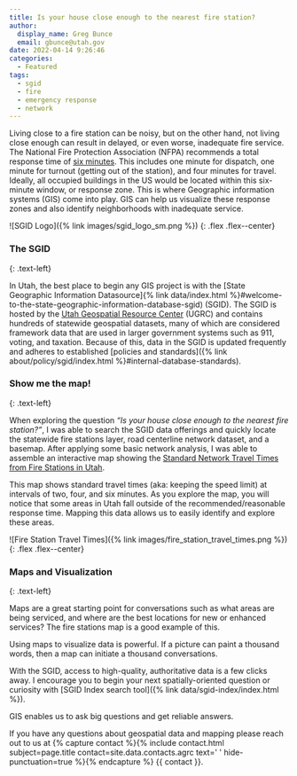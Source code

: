 ```yaml
---
title: Is your house close enough to the nearest fire station?
author:
  display_name: Greg Bunce
  email: gbunce@utah.gov
date: 2022-04-14 9:26:46
categories:
  - Featured
tags:
  - sgid
  - fire
  - emergency response
  - network
---
```


Living close to a fire station can be noisy, but on the other hand, not living close enough can result in delayed, or even worse, inadequate fire service. The National Fire Protection Association (NFPA) recommends a total response time of [six minutes](https://www.purvis.com/current-state-of-turnout-times/). This includes one minute for dispatch, one minute for turnout (getting out of the station), and four minutes for travel. Ideally, all occupied buildings in the US would be located within this six-minute window, or response zone. This is where Geographic information systems (GIS) come into play. GIS can help us visualize these response zones and also identify neighborhoods with inadequate service.

![SGID Logo]({% link images/sgid_logo_sm.png %})
{: .flex .flex--center}
  
### The SGID
{: .text-left}
  
In Utah, the best place to begin any GIS project is with the [State Geographic Information Datasource]{% link data/index.html %}#welcome-to-the-state-geographic-information-database-sgid) (SGID). The SGID is hosted by the [Utah Geospatial Resource Center](https://gis.utah.gov/) (UGRC) and contains hundreds of statewide geospatial datasets, many of which are considered framework data that are used in larger government systems such as 911, voting, and taxation. Because of this, data in the SGID is updated frequently and adheres to established [policies and standards]({% link about/policy/sgid/index.html %}#internal-database-standards).
  
### Show me the map!
{: .text-left}
  
When exploring the question _“Is your house close enough to the nearest fire station?”_, I was able to search the SGID data offerings and quickly locate the statewide fire stations layer, road centerline network dataset, and a basemap. After applying some basic network analysis, I was able to assemble an interactive map showing the [Standard Network Travel Times from Fire Stations in Utah](https://arcg.is/0T01i4).
  
This map shows standard travel times (aka: keeping the speed limit) at intervals of two, four, and six minutes. As you explore the map, you will notice that some areas in Utah fall outside of the recommended/reasonable response time. Mapping this data allows us to easily identify and explore these areas.

![Fire Station Travel Times]({% link images/fire_station_travel_times.png %})
{: .flex .flex--center}

### Maps and Visualization
{: .text-left}
  
Maps are a great starting point for conversations such as what areas are being serviced, and where are the best locations for new or enhanced services? The fire stations map is a good example of this.

Using maps to visualize data is powerful. If a picture can paint a thousand words, then a map can initiate a thousand conversations. 

With the SGID, access to high-quality, authoritative data is a few clicks away. I encourage you to begin your next spatially-oriented question or curiosity with [SGID Index search tool]({% link data/sgid-index/index.html %}).

GIS enables us to ask big questions and get reliable answers.

If you have any questions about geospatial data and mapping please reach out to us at {% capture contact %}{% include contact.html subject=page.title contact=site.data.contacts.agrc text=' ' hide-punctuation=true %}{% endcapture %}
{{ contact }}.
